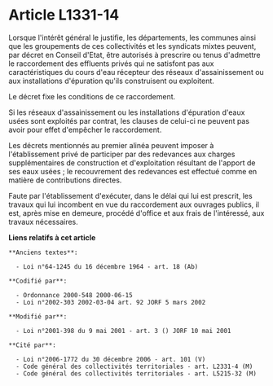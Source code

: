 # Article L1331-14

Lorsque l'intérêt général le justifie, les départements, les communes ainsi que les groupements de ces collectivités et les
syndicats mixtes peuvent, par décret en Conseil d'Etat, être autorisés à prescrire ou tenus d'admettre le raccordement des
effluents privés qui ne satisfont pas aux caractéristiques du cours d'eau récepteur des réseaux d'assainissement ou aux
installations d'épuration qu'ils construisent ou exploitent.

Le décret fixe les conditions de ce raccordement.

Si les réseaux d'assainissement ou les installations d'épuration d'eaux usées sont exploités par contrat, les clauses de
celui-ci ne peuvent pas avoir pour effet d'empêcher le raccordement.

Les décrets mentionnés au premier alinéa peuvent imposer à l'établissement privé de participer par des redevances aux charges
supplémentaires de construction et d'exploitation résultant de l'apport de ses eaux usées ; le recouvrement des redevances
est effectué comme en matière de contributions directes.

Faute par l'établissement d'exécuter, dans le délai qui lui est prescrit, les travaux qui lui incombent en vue du
raccordement aux ouvrages publics, il est, après mise en demeure, procédé d'office et aux frais de l'intéressé, aux travaux
nécessaires.

**Liens relatifs à cet article**

	**Anciens textes**:

	  - Loi n°64-1245 du 16 décembre 1964 - art. 18 (Ab)

	**Codifié par**:

	  - Ordonnance 2000-548 2000-06-15
	  - Loi n°2002-303 2002-03-04 art. 92 JORF 5 mars 2002

	**Modifié par**:

	  - Loi n°2001-398 du 9 mai 2001 - art. 3 () JORF 10 mai 2001

	**Cité par**:

	  - Loi n°2006-1772 du 30 décembre 2006 - art. 101 (V)
	  - Code général des collectivités territoriales - art. L2331-4 (M)
	  - Code général des collectivités territoriales - art. L5215-32 (M)
